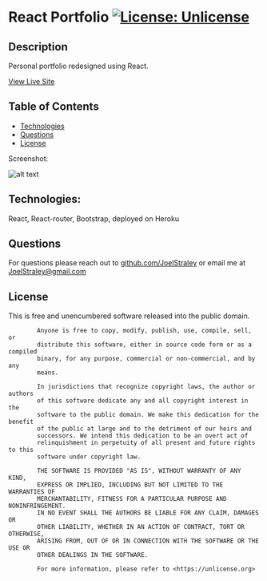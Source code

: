 # React Portfolio [![License: Unlicense](https://img.shields.io/badge/license-Unlicense-blue.svg)](http://unlicense.org/)

## Description
Personal portfolio redesigned using React.

[View Live Site](https://joel-straley.herokuapp.com/)
## Table of Contents

* [Technologies](#Technologies)
* [Questions](#Questions)
* [License](#License)

Screenshot: 

![alt text](https://github.com/Joelstraley/React-Portfolio/blob/master/public/React%20Portfolio%20-%20About%20Me.png?raw=true)

## <a name="Technologies">Technologies:</a>
React, React-router, Bootstrap, deployed on Heroku

## <a name="Questions">Questions</a>
For questions please reach out to [github.com/JoelStraley](github.com/JoelStraley) 
or email me at [JoelStraley@gmail.com](mailto:JoelStraley@gmail.com)

## <a name="License">License</a>
This is free and unencumbered software released into the public domain.
    
            Anyone is free to copy, modify, publish, use, compile, sell, or
            distribute this software, either in source code form or as a compiled
            binary, for any purpose, commercial or non-commercial, and by any
            means.
            
            In jurisdictions that recognize copyright laws, the author or authors
            of this software dedicate any and all copyright interest in the
            software to the public domain. We make this dedication for the benefit
            of the public at large and to the detriment of our heirs and
            successors. We intend this dedication to be an overt act of
            relinquishment in perpetuity of all present and future rights to this
            software under copyright law.
            
            THE SOFTWARE IS PROVIDED "AS IS", WITHOUT WARRANTY OF ANY KIND,
            EXPRESS OR IMPLIED, INCLUDING BUT NOT LIMITED TO THE WARRANTIES OF
            MERCHANTABILITY, FITNESS FOR A PARTICULAR PURPOSE AND NONINFRINGEMENT.
            IN NO EVENT SHALL THE AUTHORS BE LIABLE FOR ANY CLAIM, DAMAGES OR
            OTHER LIABILITY, WHETHER IN AN ACTION OF CONTRACT, TORT OR OTHERWISE,
            ARISING FROM, OUT OF OR IN CONNECTION WITH THE SOFTWARE OR THE USE OR
            OTHER DEALINGS IN THE SOFTWARE.
            
            For more information, please refer to <https://unlicense.org>

